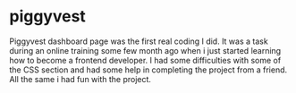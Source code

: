 # piggyvest
Piggyvest dashboard page was the first real coding I did. It was a task during an online training some few month ago when i just started learning how to become a frontend developer. I had some difficulties with some of the CSS section and had some help in completing the project from a friend. All the same i had fun with the project.
